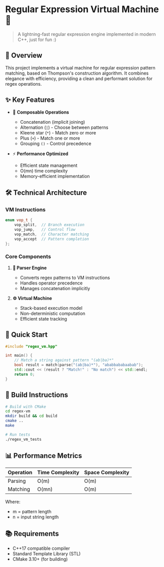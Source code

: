 # Regular Expression Virtual Machine 🚀
> A lightning-fast regular expression engine implemented in modern C++, just for fun :)

## 🌟 Overview

This project implements a virtual machine for regular expression pattern matching, based on Thompson's construction algorithm. It combines elegance with efficiency, providing a clean and performant solution for regex operations.

## ✨ Key Features

- 🔄 **Composable Operations**
  - Concatenation (implicit joining)
  - Alternation (`|`) - Choose between patterns
  - Kleene star (`*`) - Match zero or more
  - Plus (`+`) - Match one or more
  - Grouping `()` - Control precedence

- ⚡ **Performance Optimized**
  - Efficient state management
  - O(mn) time complexity
  - Memory-efficient implementation

## 🛠️ Technical Architecture

### VM Instructions
```cpp
enum vop_t {
    vop_split,  // Branch execution
    vop_jump,   // Control flow
    vop_match,  // Character matching
    vop_accept  // Pattern completion
};
```

### Core Components

1. **🎯 Parser Engine**
   - Converts regex patterns to VM instructions
   - Handles operator precedence
   - Manages concatenation implicitly

2. **⚙️ Virtual Machine**
   - Stack-based execution model
   - Non-deterministic computation
   - Efficient state tracking

## 🚀 Quick Start

```cpp
#include "regex_vm.hpp"

int main() {
    // Match a string against pattern "(ab|ba)*"
    bool result = match(parse("(ab|ba)*"), "ababbababaabab");
    std::cout << (result ? "Match!" : "No match") << std::endl;
    return 0;
}
```

## 🔧 Build Instructions

```bash
# Build with CMake
cd regex-vm
mkdir build && cd build
cmake ..
make

# Run tests
./regex_vm_tests
```

## 📊 Performance Metrics

| Operation | Time Complexity | Space Complexity |
|-----------|----------------|------------------|
| Parsing   | O(m)          | O(m)            |
| Matching  | O(mn)         | O(m)            |

Where:
- m = pattern length
- n = input string length

## 📚 Requirements

- C++17 compatible compiler
- Standard Template Library (STL)
- CMake 3.10+ (for building)
